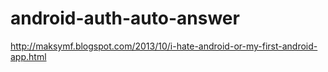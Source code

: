 android-auth-auto-answer
========================
http://maksymf.blogspot.com/2013/10/i-hate-android-or-my-first-android-app.html